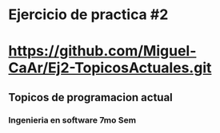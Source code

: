 ﻿# Ejercicio de practica #2
# https://github.com/Miguel-CaAr/Ej2-TopicosActuales.git
## Topicos de programacion actual
### Ingenieria en software 7mo Sem
